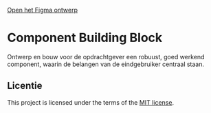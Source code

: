 
[Open het Figma ontwerp](https://www.figma.com/design/TG6g3GMpZ5nYlFsLfFzuNR/Mediahuis-Chart?node-id=0-1&t=lQFmNtaVVOmjfzsq-1)


# Component Building Block

Ontwerp en bouw voor de opdrachtgever een robuust, goed werkend component, waarin de belangen van de eindgebruiker centraal staan.

## Licentie

This project is licensed under the terms of the [MIT license](./LICENSE).
